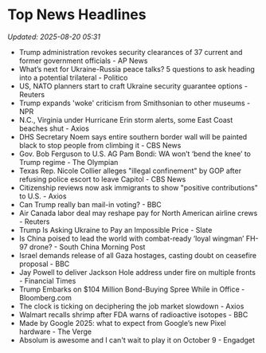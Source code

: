 # Top News Headlines

_Updated: 2025-08-20 05:31_

- Trump administration revokes security clearances of 37 current and former government officials - AP News
- What’s next for Ukraine-Russia peace talks? 5 questions to ask heading into a potential trilateral - Politico
- US, NATO planners start to craft Ukraine security guarantee options - Reuters
- Trump expands 'woke' criticism from Smithsonian to other museums - NPR
- N.C., Virginia under Hurricane Erin storm alerts, some East Coast beaches shut - Axios
- DHS Secretary Noem says entire southern border wall will be painted black to stop people from climbing it - CBS News
- Gov. Bob Ferguson to U.S. AG Pam Bondi: WA won’t ‘bend the knee’ to Trump regime - The Olympian
- Texas Rep. Nicole Collier alleges "illegal confinement" by GOP after refusing police escort to leave Capitol - CBS News
- Citizenship reviews now ask immigrants to show "positive contributions" to U.S. - Axios
- Can Trump really ban mail-in voting? - BBC
- Air Canada labor deal may reshape pay for North American airline crews - Reuters
- Trump Is Asking Ukraine to Pay an Impossible Price - Slate
- Is China poised to lead the world with combat-ready ‘loyal wingman’ FH-97 drone? - South China Morning Post
- Israel demands release of all Gaza hostages, casting doubt on ceasefire proposal - BBC
- Jay Powell to deliver Jackson Hole address under fire on multiple fronts - Financial Times
- Trump Embarks on $104 Million Bond-Buying Spree While in Office - Bloomberg.com
- The clock is ticking on deciphering the job market slowdown - Axios
- Walmart recalls shrimp after FDA warns of radioactive isotopes - BBC
- Made by Google 2025: what to expect from Google’s new Pixel hardware - The Verge
- Absolum is awesome and I can't wait to play it on October 9 - Engadget